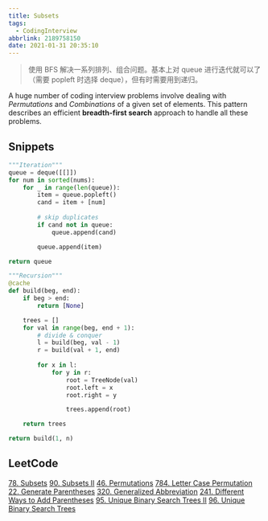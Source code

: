 ```yaml
---
title: Subsets
tags:
  - CodingInterview
abbrlink: 2189758150
date: 2021-01-31 20:35:10
---
```

> 使用 BFS 解决一系列排列、组合问题。基本上对 queue 进行迭代就可以了（需要 popleft 时选择 deque），但有时需要用到递归。

A huge number of coding interview problems involve dealing with _Permutations_ and _Combinations_ of a given set of elements. This pattern describes an efficient **breadth-first search** approach to handle all these problems.

## Snippets
```python
"""Iteration"""
queue = deque([[]])
for num in sorted(nums):
    for _ in range(len(queue)):
        item = queue.popleft()
        cand = item + [num]
        
        # skip duplicates
        if cand not in queue:
            queue.append(cand)

        queue.append(item)

return queue
```
```python
"""Recursion"""
@cache
def build(beg, end):
    if beg > end:
        return [None]

    trees = []
    for val in range(beg, end + 1):
        # divide & conquer
        l = build(beg, val - 1)
        r = build(val + 1, end)
        
        for x in l:
            for y in r:
                root = TreeNode(val)
                root.left = x
                root.right = y

                trees.append(root)

    return trees

return build(1, n)
```

## LeetCode
[78. Subsets](https://leetcode.com/problems/subsets/)
[90. Subsets II](https://leetcode.com/problems/subsets-ii/)
[46. Permutations](https://leetcode.com/problems/permutations/)
[784. Letter Case Permutation](https://leetcode.com/problems/letter-case-permutation/)
[22. Generate Parentheses](https://leetcode.com/problems/generate-parentheses/)
[320. Generalized Abbreviation](https://leetcode.com/problems/generalized-abbreviation/)
[241. Different Ways to Add Parentheses](https://leetcode.com/problems/different-ways-to-add-parentheses/)
[95. Unique Binary Search Trees II](https://leetcode.com/problems/unique-binary-search-trees-ii/)
[96. Unique Binary Search Trees](https://leetcode.com/problems/unique-binary-search-trees/)
